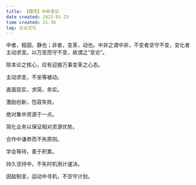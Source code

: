 ```yaml
---
title: 【理念】中非变论 
date created: 2023-01-25
time created: 21:36
tag: 企业文化
---
```


中者，稳固，静也；非者，变革，动也。中非之谓中非，不变者坚守不变，变化者主动求变。以万变而守不变，故谓之“变论”。



除本论之核心，应有迎接万事变革之心态。



主动求变，不坐等被动。



直面现实，求简，务实。



激励创新，包容失败。



绝对集中资源于一点。



简化业务以保证相对资源优势。



合作中谦恭而不失原则。



学会等待，善于积累。



持久坚持中，不失时机用计速决。



因敌制变，运动中寻机，不空守计划。